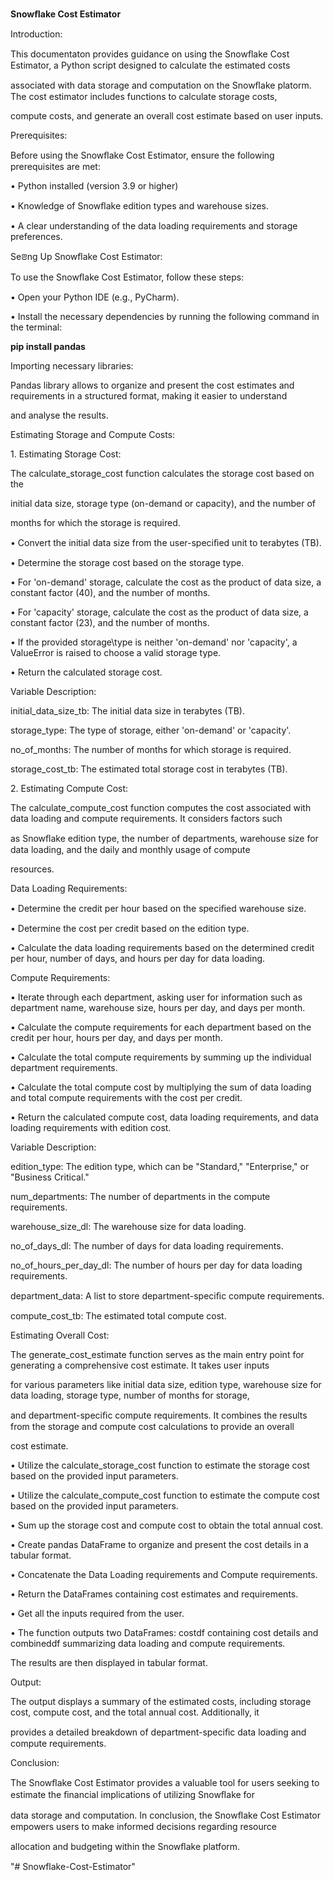 ﻿<a name="br1"></a> 

**Snowﬂake Cost Estimator**

Introduction:

This documentaton provides guidance on using the Snowﬂake Cost Estimator, a Python script designed to calculate the estimated costs 

associated with data storage and computation on the Snowﬂake platorm. The cost estimator includes functions to calculate storage costs, 

compute costs, and generate an overall cost estimate based on user inputs.

Prerequisites:

Before using the Snowﬂake Cost Estimator, ensure the following prerequisites are met:

• Python installed (version 3.9 or higher)

• Knowledge of Snowﬂake edition types and warehouse sizes.

• A clear understanding of the data loading requirements and storage preferences.

Seꢂng Up Snowﬂake Cost Estimator:

To use the Snowﬂake Cost Estimator, follow these steps:

• Open your Python IDE (e.g., PyCharm).

• Install the necessary dependencies by running the following command in the terminal:

**pip install pandas**

Importing necessary libraries:

Pandas library allows to organize and present the cost estimates and requirements in a structured format, making it easier to understand 

and analyse the results.



<a name="br2"></a> 

Estimating Storage and Compute Costs:

1\. Estimating Storage Cost:

The calculate_storage_cost function calculates the storage cost based on the

initial data size, storage type (on-demand or capacity), and the number of

months for which the storage is required.

• Convert the initial data size from the user-speciﬁed unit to terabytes (TB).

• Determine the storage cost based on the storage type.

• For 'on-demand' storage, calculate the cost as the product of data size, a constant factor (40), and the number of months.

• For 'capacity' storage, calculate the cost as the product of data size, a constant factor (23), and the number of months.

• If the provided storage\type is neither 'on-demand' nor 'capacity', a ValueError is raised to choose a valid storage type.

• Return the calculated storage cost.

Variable Description:

initial_data_size_tb: The initial data size in terabytes (TB).

storage_type: The type of storage, either 'on-demand' or 'capacity'.

no_of_months: The number of months for which storage is required.

storage_cost_tb: The estimated total storage cost in terabytes (TB).



<a name="br3"></a> 

2\. Estimating Compute Cost:

The calculate_compute_cost function computes the cost associated with data loading and compute requirements. It considers factors such 

as Snowﬂake edition type, the number of departments, warehouse size for data loading, and the daily and monthly usage of compute 

resources.

Data Loading Requirements:

• Determine the credit per hour based on the speciﬁed warehouse size.

• Determine the cost per credit based on the edition type.

• Calculate the data loading requirements based on the determined credit per hour, number of days, and hours per day for data loading.



<a name="br4"></a> 

Compute Requirements:

• Iterate through each department, asking user for information such as department name, warehouse size, hours per day, and days per month.

• Calculate the compute requirements for each department based on the credit per hour, hours per day, and days per month.

• Calculate the total compute requirements by summing up the individual department requirements.

• Calculate the total compute cost by multiplying the sum of data loading and total compute requirements with the cost per credit.

• Return the calculated compute cost, data loading requirements, and data loading requirements with edition cost.



<a name="br5"></a> 

Variable Description:

edition_type: The edition type, which can be "Standard," "Enterprise," or "Business Critical."

num_departments: The number of departments in the compute requirements.

warehouse_size_dl: The warehouse size for data loading.

no_of_days_dl: The number of days for data loading requirements.

no_of_hours_per_day_dl: The number of hours per day for data loading requirements.

department_data: A list to store department-speciﬁc compute requirements.

compute_cost_tb: The estimated total compute cost.

Estimating Overall Cost:

The generate_cost_estimate function serves as the main entry point for generating a comprehensive cost estimate. It takes user inputs 

for various parameters like initial data size, edition type, warehouse size for data loading, storage type, number of months for storage, 

and department-speciﬁc compute requirements. It combines the results from the storage and compute cost calculations to provide an overall 

cost estimate.

• Utilize the calculate_storage_cost function to estimate the storage cost based on the provided input parameters.

• Utilize the calculate_compute_cost function to estimate the compute cost based on the provided input parameters.

• Sum up the storage cost and compute cost to obtain the total annual cost.

• Create pandas DataFrame to organize and present the cost details in a tabular format.

• Concatenate the Data Loading requirements and Compute requirements.

• Return the DataFrames containing cost estimates and requirements.



<a name="br6"></a> 

• Get all the inputs required from the user.

• The function outputs two DataFrames: costdf containing cost details and combineddf summarizing data loading and compute requirements. 

The results are then displayed in tabular format.



<a name="br7"></a> 

Output:

The output displays a summary of the estimated costs, including storage cost, compute cost, and the total annual cost. Additionally, it 

provides a detailed breakdown of department-speciﬁc data loading and compute requirements.

Conclusion:

The Snowﬂake Cost Estimator provides a valuable tool for users seeking to estimate the ﬁnancial implications of utilizing Snowﬂake for 

data storage and computation. In conclusion, the Snowﬂake Cost Estimator empowers users to make informed decisions regarding resource 

allocation and budgeting within the Snowﬂake platform.

"# Snowflake-Cost-Estimator" 
